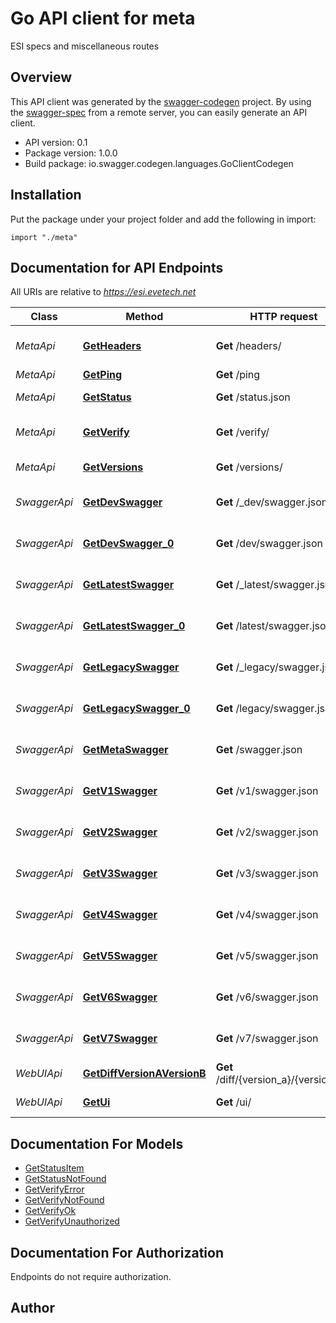 # Go API client for meta

ESI specs and miscellaneous routes

## Overview
This API client was generated by the [swagger-codegen](https://github.com/swagger-api/swagger-codegen) project.  By using the [swagger-spec](https://github.com/swagger-api/swagger-spec) from a remote server, you can easily generate an API client.

- API version: 0.1
- Package version: 1.0.0
- Build package: io.swagger.codegen.languages.GoClientCodegen

## Installation
Put the package under your project folder and add the following in import:
```golang
import "./meta"
```

## Documentation for API Endpoints

All URIs are relative to *https://esi.evetech.net*

Class | Method | HTTP request | Description
------------ | ------------- | ------------- | -------------
*MetaApi* | [**GetHeaders**](docs/MetaApi.md#getheaders) | **Get** /headers/ | Debug request headers
*MetaApi* | [**GetPing**](docs/MetaApi.md#getping) | **Get** /ping | Ping route
*MetaApi* | [**GetStatus**](docs/MetaApi.md#getstatus) | **Get** /status.json | ESI health status
*MetaApi* | [**GetVerify**](docs/MetaApi.md#getverify) | **Get** /verify/ | Verify access token
*MetaApi* | [**GetVersions**](docs/MetaApi.md#getversions) | **Get** /versions/ | List versions
*SwaggerApi* | [**GetDevSwagger**](docs/SwaggerApi.md#getdevswagger) | **Get** /_dev/swagger.json | Get _dev spec (versioned)
*SwaggerApi* | [**GetDevSwagger_0**](docs/SwaggerApi.md#getdevswagger_0) | **Get** /dev/swagger.json | Get dev swagger spec
*SwaggerApi* | [**GetLatestSwagger**](docs/SwaggerApi.md#getlatestswagger) | **Get** /_latest/swagger.json | Get _latest spec (versioned)
*SwaggerApi* | [**GetLatestSwagger_0**](docs/SwaggerApi.md#getlatestswagger_0) | **Get** /latest/swagger.json | Get latest swagger spec
*SwaggerApi* | [**GetLegacySwagger**](docs/SwaggerApi.md#getlegacyswagger) | **Get** /_legacy/swagger.json | Get _legacy spec (versioned)
*SwaggerApi* | [**GetLegacySwagger_0**](docs/SwaggerApi.md#getlegacyswagger_0) | **Get** /legacy/swagger.json | Get legacy swagger spec
*SwaggerApi* | [**GetMetaSwagger**](docs/SwaggerApi.md#getmetaswagger) | **Get** /swagger.json | Get meta swagger spec
*SwaggerApi* | [**GetV1Swagger**](docs/SwaggerApi.md#getv1swagger) | **Get** /v1/swagger.json | Get v1 swagger spec
*SwaggerApi* | [**GetV2Swagger**](docs/SwaggerApi.md#getv2swagger) | **Get** /v2/swagger.json | Get v2 swagger spec
*SwaggerApi* | [**GetV3Swagger**](docs/SwaggerApi.md#getv3swagger) | **Get** /v3/swagger.json | Get v3 swagger spec
*SwaggerApi* | [**GetV4Swagger**](docs/SwaggerApi.md#getv4swagger) | **Get** /v4/swagger.json | Get v4 swagger spec
*SwaggerApi* | [**GetV5Swagger**](docs/SwaggerApi.md#getv5swagger) | **Get** /v5/swagger.json | Get v5 swagger spec
*SwaggerApi* | [**GetV6Swagger**](docs/SwaggerApi.md#getv6swagger) | **Get** /v6/swagger.json | Get v6 swagger spec
*SwaggerApi* | [**GetV7Swagger**](docs/SwaggerApi.md#getv7swagger) | **Get** /v7/swagger.json | Get v7 swagger spec
*WebUIApi* | [**GetDiffVersionAVersionB**](docs/WebUIApi.md#getdiffversionaversionb) | **Get** /diff/{version_a}/{version_b}/ | Diff route
*WebUIApi* | [**GetUi**](docs/WebUIApi.md#getui) | **Get** /ui/ | SwaggerUI route (v3)


## Documentation For Models

 - [GetStatusItem](docs/GetStatusItem.md)
 - [GetStatusNotFound](docs/GetStatusNotFound.md)
 - [GetVerifyError](docs/GetVerifyError.md)
 - [GetVerifyNotFound](docs/GetVerifyNotFound.md)
 - [GetVerifyOk](docs/GetVerifyOk.md)
 - [GetVerifyUnauthorized](docs/GetVerifyUnauthorized.md)


## Documentation For Authorization
 Endpoints do not require authorization.


## Author



